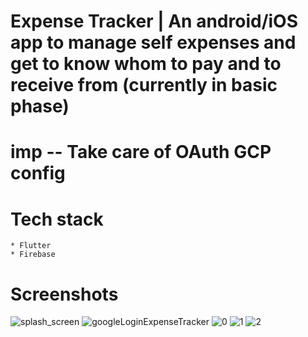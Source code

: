 # Expense Tracker | An android/iOS app to manage self expenses and get to know whom to pay and to receive from (currently in basic phase)

#  imp -- Take care of OAuth GCP config


# Tech stack
  ```
  * Flutter
  * Firebase
 ```


# Screenshots
![splash_screen](https://github.com/ajayg51/expense_tracker/assets/60037249/4b5063d7-ffd6-454f-8dae-ab7b965eddb5)
![googleLoginExpenseTracker](https://github.com/ajayg51/expense_tracker/assets/60037249/7ec0610f-2b0c-410b-be78-bed206c8d2f8)
![0](https://github.com/ajayg51/expense_tracker/assets/60037249/b3928f45-54c6-4383-942f-e11c9ef7a2a9)
![1](https://github.com/ajayg51/expense_tracker/assets/60037249/5e10c9ca-1766-44e7-b9ba-b5d96c004b9b)
![2](https://github.com/ajayg51/expense_tracker/assets/60037249/3ab859e9-e2c1-42aa-9b91-dc379a63aeca)


